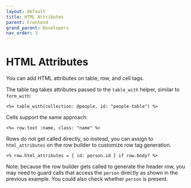 ```yaml
---
layout: default
title: HTML Attributes
parent: Frontend
grand_parent: Developers
nav_order: 3
---
```


# HTML Attributes

You can add HTML attributes on table, row, and cell tags.

The table tag takes attributes passed to the `table_with` helper, similar to `form_with`:

```erb
<%= table_with(collection: @people, id: "people-table") %>
```

Cells support the same approach:

```erb
<%= row.text :name, class: "name" %>
```

Rows do not get called directly, so instead, you can assign to `html_attributes` on the row builder to customize row
tag generation.

```erb
<% row.html_attributes = { id: person.id } if row.body? %>
```

Note: because the row builder gets called to generate the header row, you may need to guard calls that access the
`person` directly as shown in the previous example. You could also check whether `person` is present.
